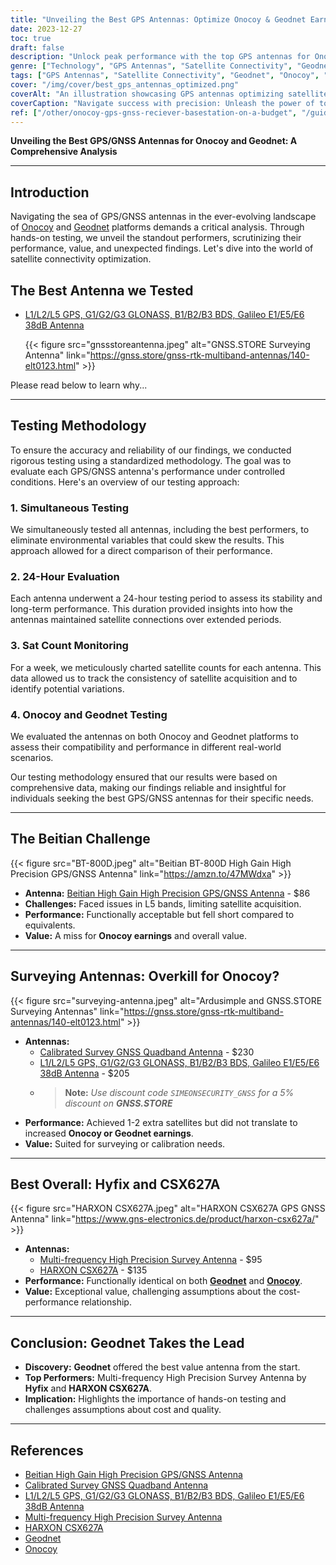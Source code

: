 ```yaml
---
title: "Unveiling the Best GPS Antennas: Optimize Onocoy & Geodnet Earnings!"
date: 2023-12-27
toc: true
draft: false
description: "Unlock peak performance with the top GPS antennas for Onocoy and Geodnet. Discover unexpected winners and elevate your satellite connectivity game!"
genre: ["Technology", "GPS Antennas", "Satellite Connectivity", "Geodnet Optimization", "Onocoy Earnings", "Surveying Tools", "GNSS Calibration", "Navigation Hardware", "Tech Reviews", "Performance Testing"]
tags: ["GPS Antennas", "Satellite Connectivity", "Geodnet", "Onocoy", "Surveying", "GNSS Calibration", "Tech Reviews", "Navigation Hardware", "Earnings Optimization", "Performance Testing", "Best GPS Antennas", "Optimized Connectivity", "Geodnet Tools", "Surveying Solutions", "Onocoy Strategies", "GPS Performance", "Navigation Equipment", "Top Tech", "Tech Trends", "Antenna Reviews", "Tech Innovations", "Precision Navigation", "GNSS Technology", "Onocoy Satellites", "Earnings Boost", "Tech Insights", "Navigation Systems", "High-Precision Antennas", "Technology Testing"]
cover: "/img/cover/best_gps_antennas_optimized.png"
coverAlt: "An illustration showcasing GPS antennas optimizing satellite connectivity for Onocoy and Geodnet."
coverCaption: "Navigate success with precision: Unleash the power of top GPS antennas!"
ref: ["/other/onocoy-gps-gnss-reciever-basestation-on-a-budget", "/guides/budget-diy-gps-gnss-base-station-setup-esp32-um980", "/other/onocoy-supported-rtcm-messages", "/other/affordable-precision-positioning-gnss-modules"]
---
```


**Unveiling the Best GPS/GNSS Antennas for Onocoy and Geodnet: A Comprehensive Analysis**

______

## Introduction

Navigating the sea of GPS/GNSS antennas in the ever-evolving landscape of [Onocoy](https://www.onocoy.com/) and [Geodnet](https://geodnet.com/) platforms demands a critical analysis. Through hands-on testing, we unveil the standout performers, scrutinizing their performance, value, and unexpected findings. Let's dive into the world of satellite connectivity optimization.

## The Best Antenna we Tested

- [L1/L2/L5 GPS, G1/G2/G3 GLONASS, B1/B2/B3 BDS, Galileo E1/E5/E6 38dB Antenna](https://gnss.store/gnss-rtk-multiband-antennas/140-elt0123.html)

   {{< figure src="gnssstoreantenna.jpeg" alt="GNSS.STORE Surveying Antenna" link="https://gnss.store/gnss-rtk-multiband-antennas/140-elt0123.html" >}}

Please read below to learn why...

____

## Testing Methodology

To ensure the accuracy and reliability of our findings, we conducted rigorous testing using a standardized methodology. The goal was to evaluate each GPS/GNSS antenna's performance under controlled conditions. Here's an overview of our testing approach:

### 1. Simultaneous Testing
We simultaneously tested all antennas, including the best performers, to eliminate environmental variables that could skew the results. This approach allowed for a direct comparison of their performance.

### 2. 24-Hour Evaluation
Each antenna underwent a 24-hour testing period to assess its stability and long-term performance. This duration provided insights into how the antennas maintained satellite connections over extended periods.

### 3. Sat Count Monitoring
For a week, we meticulously charted satellite counts for each antenna. This data allowed us to track the consistency of satellite acquisition and to identify potential variations.

### 4. Onocoy and Geodnet Testing
We evaluated the antennas on both Onocoy and Geodnet platforms to assess their compatibility and performance in different real-world scenarios.

Our testing methodology ensured that our results were based on comprehensive data, making our findings reliable and insightful for individuals seeking the best GPS/GNSS antennas for their specific needs.


______

## The Beitian Challenge

{{< figure src="BT-800D.jpeg" alt="Beitian BT-800D High Gain High Precision GPS/GNSS Antenna" link="https://amzn.to/47MWdxa" >}}

   - **Antenna:** [Beitian High Gain High Precision GPS/GNSS Antenna](https://amzn.to/47MWdxa) - $86
   - **Challenges:** Faced issues in L5 bands, limiting satellite acquisition.
   - **Performance:** Functionally acceptable but fell short compared to equivalents.
   - **Value:** A miss for **Onocoy earnings** and overall value.

______

## Surveying Antennas: Overkill for Onocoy?

{{< figure src="surveying-antenna.jpeg" alt="Ardusimple and GNSS.STORE Surveying Antennas" link="https://gnss.store/gnss-rtk-multiband-antennas/140-elt0123.html" >}}

   - **Antennas:**
      - [Calibrated Survey GNSS Quadband Antenna](https://www.ardusimple.com/product/calibrated-survey-gnss-quadband-antenna-ip67/) - $230
      - [L1/L2/L5 GPS, G1/G2/G3 GLONASS, B1/B2/B3 BDS, Galileo E1/E5/E6 38dB Antenna](https://gnss.store/gnss-rtk-multiband-antennas/140-elt0123.html) - $205
      - > **Note:** *Use discount code `SIMEONSECURITY_GNSS` for a 5% discount on **GNSS.STORE***
   - **Performance:** Achieved 1-2 extra satellites but did not translate to increased **Onocoy or Geodnet earnings**.
   - **Value:** Suited for surveying or calibration needs.

______

## Best Overall: Hyfix and CSX627A

{{< figure src="HARXON CSX627A.jpeg" alt="HARXON CSX627A GPS GNSS Antenna" link="https://www.gns-electronics.de/product/harxon-csx627a/" >}}

   - **Antennas:**
      - [Multi-frequency High Precision Survey Antenna](https://hyfix.ai/products/multi-frequency-high-precision-survey-antenna) - $95
      - [HARXON CSX627A](https://www.gns-electronics.de/product/harxon-csx627a/) - $135
   - **Performance:** Functionally identical on both [**Geodnet**](https://geodnet.com/) and [**Onocoy**](https://www.onocoy.com/).
   - **Value:** Exceptional value, challenging assumptions about the cost-performance relationship.

______

## Conclusion: Geodnet Takes the Lead
   - **Discovery:** **Geodnet** offered the best value antenna from the start.
   - **Top Performers:** Multi-frequency High Precision Survey Antenna by **Hyfix** and **HARXON CSX627A**.
   - **Implication:** Highlights the importance of hands-on testing and challenges assumptions about cost and quality.

______

## References
   - [Beitian High Gain High Precision GPS/GNSS Antenna](https://amzn.to/47MWdxa)
   - [Calibrated Survey GNSS Quadband Antenna](https://www.ardusimple.com/product/calibrated-survey-gnss-quadband-antenna-ip67/)
   - [L1/L2/L5 GPS, G1/G2/G3 GLONASS, B1/B2/B3 BDS, Galileo E1/E5/E6 38dB Antenna](https://gnss.store/gnss-rtk-multiband-antennas/140-elt0123.html)
   - [Multi-frequency High Precision Survey Antenna](https://hyfix.ai/products/multi-frequency-high-precision-survey-antenna)
   - [HARXON CSX627A](https://www.gns-electronics.de/product/harxon-csx627a/)
   - [Geodnet](https://geodnet.com/)
   - [Onocoy](https://www.onocoy.com/)